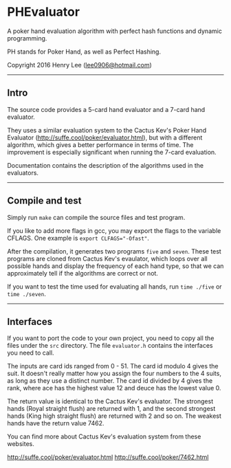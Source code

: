 # PHEvaluator

A poker hand evaluation algorithm with perfect hash functions and dynamic
programming.

PH stands for Poker Hand, as well as Perfect Hashing.

Copyright 2016 Henry Lee (lee0906@hotmail.com)

---------
Intro
---------
The source code provides a 5-card hand evaluator and a 7-card hand evaluator.

They uses a similar evaluation system to the Cactus Kev's Poker Hand Evaluator
(http://suffe.cool/poker/evaluator.html), but with a different algorithm, which
gives a better performance in terms of time. The improvement is especially
significant when running the 7-card evaluation.

Documentation contains the description of the algorithms used in the evaluators.

---------
Compile and test
---------
Simply run `make` can compile the source files and test program.

If you like to add more flags in gcc, you may export the flags to the variable
CFLAGS. One example is `export CLFAGS="-Ofast"`.

After the compilation, it generates two programs `five` and `seven`. These test
programs are cloned from Cactus Kev's evaulator, which loops over all possible
hands and display the frequency of each hand type, so that we can approximately
tell if the algorithms are correct or not.

If you want to test the time used for evaluating all hands, run `time ./five` or
`time ./seven`.

---------
Interfaces
---------
If you want to port the code to your own project, you need to copy all the files
under the `src` directory. The file `evaluator.h` contains the interfaces you
need to call.

The inputs are card ids ranged from 0 - 51. The card id modulo 4 gives the suit.
It doesn't really matter how you assign the four numbers to the 4 suits, as
long as they use a distinct number. The card id divided by 4 gives the rank,
where ace has the highest value 12 and deuce has the lowest value 0.

The return value is identical to the Cactus Kev's evaluator. The strongest hands
(Royal straight flush) are returned with 1, and the second strongest hands (King
high straight flush) are returned with 2 and so on. The weakest hands have the
return value 7462.

You can find more about Cactus Kev's evaluation system from these websites.

http://suffe.cool/poker/evaluator.html
http://suffe.cool/poker/7462.html


